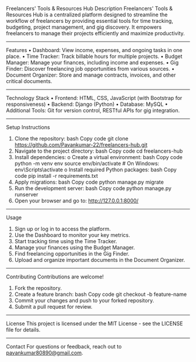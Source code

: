 Freelancers' Tools & Resources Hub
Description
Freelancers' Tools & Resources Hub is a centralized platform designed to streamline the workflow of freelancers by providing essential tools for time tracking, budgeting, project management, and gig discovery. It empowers freelancers to manage their projects efficiently and maximize productivity.
________________________________________
Features
•	Dashboard: View income, expenses, and ongoing tasks in one place.
•	Time Tracker: Track billable hours for multiple projects.
•	Budget Manager: Manage your finances, including income and expenses.
•	Gig Finder: Discover freelancing job opportunities from various sources.
•	Document Organizer: Store and manage contracts, invoices, and other critical documents.
________________________________________
Technology Stack
•	Frontend: HTML, CSS, JavaScript (with Bootstrap for responsiveness)
•	Backend: Django (Python)
•	Database: MySQL
•	Additional Tools: Git for version control, RESTful APIs for gig integration.
________________________________________
Setup Instructions
1.	Clone the repository:
bash
Copy code
git clone https://github.com/Pavankumar-22/freelancers-hub.git
2.	Navigate to the project directory:
bash
Copy code
cd freelancers-hub
3.	Install dependencies:
o	Create a virtual environment:
bash
Copy code
python -m venv env
source env/bin/activate  # On Windows: env\Scripts\activate
o	Install required Python packages:
bash
Copy code
pip install -r requirements.txt
4.	Apply migrations:
bash
Copy code
python manage.py migrate
5.	Run the development server:
bash
Copy code
python manage.py runserver
6.	Open your browser and go to: http://127.0.0.1:8000/
________________________________________
Usage
1.	Sign up or log in to access the platform.
2.	Use the Dashboard to monitor your key metrics.
3.	Start tracking time using the Time Tracker.
4.	Manage your finances using the Budget Manager.
5.	Find freelancing opportunities in the Gig Finder.
6.	Upload and organize important documents in the Document Organizer.
________________________________________
Contributing
Contributions are welcome!
1.	Fork the repository.
2.	Create a feature branch:
bash
Copy code
git checkout -b feature-name
3.	Commit your changes and push to your forked repository.
4.	Submit a pull request for review.
________________________________________
License
This project is licensed under the MIT License - see the LICENSE file for details.
________________________________________
Contact
For questions or feedback, reach out to pavankumar80890@gmail.com.

